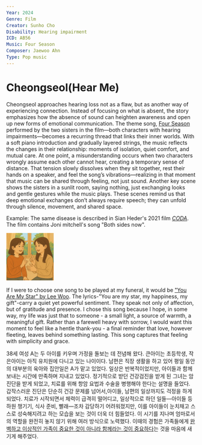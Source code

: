 ```yaml
---
Year: 2024
Genre: Film
Creator: Sunho Cho
Disability: Hearing impairment
ICD: AB56
Music: Four Season
Composer: Jaewoo Ahn
Type: Pop music
---
```


# Cheongseol(Hear Me)

 Cheongseol approaches hearing loss not as a flaw, but as another way of experiencing connection. Instead of focusing on what is absent, the story emphasizes how the absence of sound can heighten awareness and open up new forms of emotional communication. The theme song, [Four Season](https://youtu.be/PO6VyzBZWcI?si=W61sXzlxYA1ndZGV) performed by the two sisters in the film—both characters with hearing impairments—becomes a recurring thread that links their inner worlds. With a soft piano introduction and gradually layered strings, the music reflects the changes in their relationship: moments of isolation, quiet comfort, and mutual care. At one point, a misunderstanding occurs when two characters wrongly assume each other cannot hear, creating a temporary sense of distance. That tension slowly dissolves when they sit together, rest their hands on a speaker, and feel the song’s vibrations—realizing in that moment that music can be shared through feeling, not just sound. Another key scene shows the sisters in a sunlit room, saying nothing, just exchanging looks and gentle gestures while the music plays. These scenes remind us that deep emotional exchanges don’t always require speech; they can unfold through silence, movement, and shared space.

Example: The same disease is described in Sian Heder's 2021 film [*CODA*](han_gahyeon.md). The film contains Joni mitchell's song "Both sides now".

<img src="./lee_yewon_img.jpg" alt="image depicting Hearing impairment" style="width:25%;" />

If I were to choose one song to be played at my funeral, it would be ["You Are My Star" by Lee Woo](https://youtu.be/XmMM8XVsZXw?si=76X6LswEBEKw8EKd). The lyrics-"You are my star, my happiness, my gift"-carry a quiet yet powerful sentiment. They speak not only of affection, but of gratitude and presence. I chose this song because I hope, in some way, my life was just that to someone - a small light, a source of warmth, a meaningful gift.
Rather than a farewell heavy with sorrow, I would want this moment to feel like a hentle thank-you - a final reminder that love, however fleeting, leaves behind something lasting. This song captures that feeling with simplicity and grace.

38세 여성 A는 두 아이를 키우며 가정을 돌보는 데 전념해 왔다. 큰아이는 초등학생, 작은아이는 아직 유치원에 다니고 있는 나이이다. 남편은 직장 생활을 하고 있어 평일 동안의 대부분의 육아와 집안일은 A가 맡고 있었다. 일상은 반복적이었지만, 아이들과 함께 보내는 시간에 만족하며 지내고 있었다. 정기적으로 받던 건강검진을 받게 된 그녀는 암 진단을 받게 되었고, 치료를 위해 항암 요법과 수술을 병행해야 한다는 설명을 들었다. 갑작스러운 진단은 단순히 건강 문제를 넘어서,아이들, 남편의 일상까지도 걱정을 하게되었다. 치료가 시작되면서 체력이 급격히 떨어디고, 일상적으로 하던 일들—아이들 등하원 챙기기, 식사 준비, 빨래—조차 감당하기 어려워졌지만, 이를 아이들이 눈치채고 스스로 성숙해지려고 하는 모습을 보는 것이 더욱 더 힘들었다. 이 시기를 지나며 엄마로서의 역할을 완전히 놓지 않기 위해 여러 방식으로 노력했다. 이때의 경험은 가족들에게 [완벽하고 이상적인 가족이 중요한 것이 아니라 함께라는 것이 중요하다](https://youtube.com/playlist?list=PL2eE_wzCQFQkCuzmkJZWH-BoE6jbNkTkV&si=co8Q_1LvKwP_LEG0)는 것을 마음에 새기게 해주었다.



